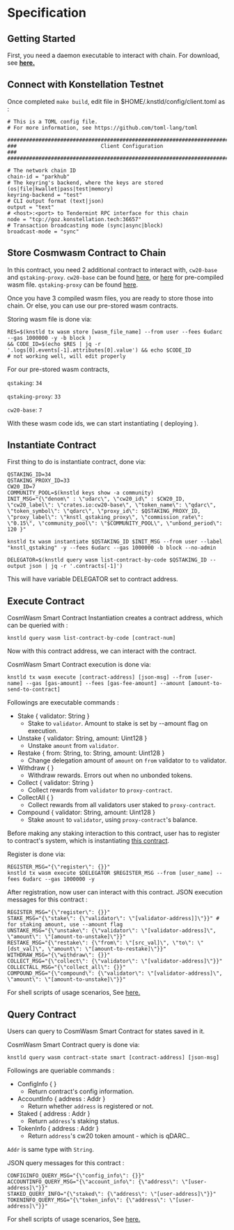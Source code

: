 # Specification

## Getting Started

First, you need a daemon executable to interact with chain.
For download, see __[here.](https://github.com/psangwoo/knstld.git)__ 


## Connect with Konstellation Testnet

Once completed `make build`, edit file in $HOME/.knstld/config/client.toml as : 
```
# This is a TOML config file.
# For more information, see https://github.com/toml-lang/toml

###############################################################################
###                           Client Configuration                            ###
###############################################################################

# The network chain ID
chain-id = "parkhub"
# The keyring's backend, where the keys are stored (os|file|kwallet|pass|test|memory)
keyring-backend = "test"
# CLI output format (text|json)
output = "text"
# <host>:<port> to Tendermint RPC interface for this chain
node = "tcp://goz.konstellation.tech:36657"
# Transaction broadcasting mode (sync|async|block)
broadcast-mode = "sync"
```

## Store Cosmwasm Contract to Chain

In this contract, you need 2 additional contract to interact with, `cw20-base` and `qstaking-proxy`.
`cw20-base` can be found [here](https://github.com/CosmWasm/cw-plus/tree/main/contracts/cw20-base), or [here](../../tests) for pre-compiled wasm file.
`qstaking-proxy` can be found [here](../knstl_qstaking_proxy/).

Once you have 3 compiled wasm files, you are ready to store those into chain. Or else, you can use our pre-stored wasm contracts.

Storing wasm file is done via:
```
RES=$(knstld tx wasm store [wasm_file_name] --from user --fees 6udarc --gas 1000000 -y -b block )
&& CODE_ID=$(echo $RES | jq -r '.logs[0].events[-1].attributes[0].value') && echo $CODE_ID
# not working well, will edit properly
```

For our pre-stored wasm contracts, 

`qstaking`: `34`

`qstaking-proxy`: `33`

`cw20-base`: `7`

With these wasm code ids, we can start instantiating ( deploying ).

## Instantiate Contract

First thing to do is instantiate contract, done via:
```
QSTAKING_ID=34
QSTAKING_PROXY_ID=33
CW20_ID=7
COMMUNITY_POOL=$(knstld keys show -a community)
INIT_MSG="{\"denom\" : \"udarc\", \"cw20_id\" : $CW20_ID, \"cw20_label\": \"crates.io:cw20-base\", \"token_name\": \"qdarc\", \"token_symbol\": \"qdarc\", \"proxy_id\": $QSTAKING_PROXY_ID, \"proxy_label\": \"knstl_qstaking_proxy\", \"commission_rate\": \"0.15\", \"community_pool\": \"$COMMUNITY_POOL\", \"unbond_period\": 120 }"

knstld tx wasm instantiate $QSTAKING_ID $INIT_MSG --from user --label "knstl_qstaking" -y --fees 6udarc --gas 1000000 -b block --no-admin

DELEGATOR=$(knstld query wasm list-contract-by-code $QSTAKING_ID --output json | jq -r '.contracts[-1]')

```

This will have variable DELEGATOR set to contract address.

## Execute Contract
CosmWasm Smart Contract Instantiation creates a contract address, which can be queried with : 
```
knstld query wasm list-contract-by-code [contract-num]
```

Now with this contract address, we can interact with the contract.

CosmWasm Smart Contract execution is done via:
```
knstld tx wasm execute [contract-address] [json-msg] --from [user-name] --gas [gas-amount] --fees [gas-fee-amount] --amount [amount-to-send-to-contract]
```
Followings are executable commands : 
- Stake { validator: String }
  - Stake to `validator`. Amount to stake is set by --amount flag on execution.
- Unstake { validator: String, amount: Uint128 }
  - Unstake `amount` from `validator`.
- Restake { from: String, to: String, amount: Uint128 }
  - Change delegation amount of `amount` on `from` validator to `to` validator.
- Withdraw { }
  - Withdraw rewards. Errors out when no unbonded tokens.
- Collect { validator: String }
  - Collect rewards from `validator` to `proxy-contract`.
- CollectAll { }
  - Collect rewards from all validators user staked to `proxy-contract`.
- Compound { validator: String, amount: Uint128 }
  - Stake `amount` to `validator`, using `proxy-contract`'s balance.
  

Before making any staking interaction to this contract, user has to register to contract's system, which is instantiating [this contract](../knstld_qstaking_proxy/).

Register is done via:

```
REGISTER_MSG="{\"register\": {}}"
knstld tx wasm execute $DELEGATOR $REGISTER_MSG --from [user_name] --fees 6udarc --gas 1000000 -y
```
After registration, now user can interact with this contract.
JSON execution messages for this contract :
```
REGISTER_MSG="{\"register\": {}}"
STAKE_MSG="{\"stake\": {\"validator\": \"[validator-address]]\"}}" # for staking amount, use --amount flag
UNSTAKE_MSG="{\"unstake\": {\"validator\": \"[validator-address]\", \"amount\": \"[amount-to-unstake]\"}}"
RESTAKE_MSG="{\"restake\": {\"from\": \"[src_val]\", \"to\": \"[dst_val]\", \"amount\": \"[amount-to-restake]\"}}"
WITHDRAW_MSG="{\"withdraw\": {}}"
COLLECT_MSG="{\"collect\": {\"validator\": \"[validator-address]\"}}"
COLLECTALL_MSG="{\"collect_all\": {}}"
COMPOUND_MSG="{\"compound\": {\"validator\": \"[validator-address]\", \"amount\": \"[amount-to-unstake]\"}}"
```

For shell scripts of usage scenarios, See [here.](./introductions/)

## Query Contract
Users can query to CosmWasm Smart Contract for states saved in it.

CosmWasm Smart Contract query is done via:
```
knstld query wasm contract-state smart [contract-address] [json-msg]
```
Followings are queriable commands : 
- ConfigInfo { }
  - Return contract's config information.
- AccountInfo { address : Addr }
  - Return whether `address` is registered or not.
- Staked { address : Addr }
  - Return `address`'s staking status.
- TokenInfo { address : Addr }
  - Return `address`'s cw20 token amount - which is qDARC..

`Addr` is same type with `String`.

JSON query messages for this contract :
```
CONFIGINFO_QUERY_MSG="{\"config_info\": {}}"
ACCOUNTINFO_QUERY_MSG="{\"account_info\": {\"address\": \"[user-address]\"}}"
STAKED_QUERY_INFO="{\"staked\": {\"address\": \"[user-address]\"}}"
TOKENINFO_QUERY_MSG="{\"token_info\": {\"address\": \"[user-address]\"}}"
```

For shell scripts of usage scenarios, See [here.](./introductions/)
